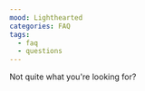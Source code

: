 ```yaml
---
mood: Lighthearted
categories: FAQ
tags:
  - faq
  - questions
---
```

Not quite what you're looking for?